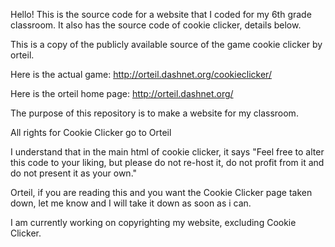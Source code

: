 Hello! This is the source code for a website that I coded for my 6th grade classroom. It also has the source code of cookie clicker, details below.

This is a copy of the publicly available source of the game cookie clicker by orteil.  

Here is the actual game:
http://orteil.dashnet.org/cookieclicker/

Here is the orteil home page:
http://orteil.dashnet.org/


The purpose of this repository is to make a website for my classroom.

All rights for Cookie Clicker go to Orteil

I understand that in the main html of cookie clicker, it says "Feel free to alter this code to your liking, but please do not re-host it, do not profit from it and do not present it as your own." 

Orteil, if you are reading this and you want the Cookie Clicker page taken down, let me know and I will take it down as soon as i can.

I am currently working on copyrighting my website, excluding Cookie Clicker.
